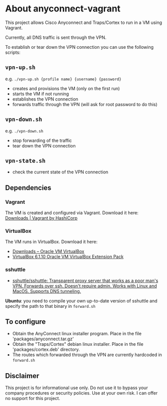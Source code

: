 # About anyconnect-vagrant
This project allows Cisco Anyconnect and Traps/Cortex to run in a VM using Vagrant. 

Currently, all DNS traffic is sent through the VPN.

To establish or tear down the VPN connection you can use the following scripts:

## `vpn-up.sh`

e.g. `./vpn-up.sh {profile name} {username} {password}`

* creates and provisions the VM (only on the first run)
* starts the VM if not running
* establishes the VPN connection
* forwards traffic through the VPN (will ask for root password to do this)

## `vpn-down.sh`

e.g. `./vpn-down.sh`

* stop forwarding of the traffic
* tear down the VPN connection

## `vpn-state.sh`

* check the current state of the VPN connection

## Dependencies

### Vagrant

The VM is created and configured via Vagrant. Download it here: [Downloads | Vagrant by HashiCorp](https://www.vagrantup.com/downloads.html)

### VirtualBox

The VM runs in VirtualBox. Download it here:

* [Downloads – Oracle VM VirtualBox](https://www.virtualbox.org/wiki/Downloads)
* [VirtualBox 6.1.10 Oracle VM VirtualBox Extension Pack](https://www.virtualbox.org/wiki/Downloads#VirtualBox6.1.10OracleVMVirtualBoxExtensionPack)

### sshuttle

* [sshuttle/sshuttle: Transparent proxy server that works as a poor man's VPN. Forwards over ssh. Doesn't require admin. Works with Linux and MacOS. Supports DNS tunneling.](https://github.com/sshuttle/sshuttle)

**Ubuntu**: you need to compile your own up-to-date version of sshuttle and specify the path to that binary 
in `forward.sh`

## To configure

* Obtain the AnyConnect linux installer program. Place in the file 'packages/anyconnect.tar.gz'
* Obtain the "Traps/Cortex" debian linux installer. Place in the file 'packages/cortex.deb' directory. 
* The routes which forwarded through the VPN are currently hardcoded in `forward.sh`

## Disclaimer

This project is for informational use only. Do not use it to bypass your company procedures or security policies. 
Use at your own risk. I can offer no support for this project. 
